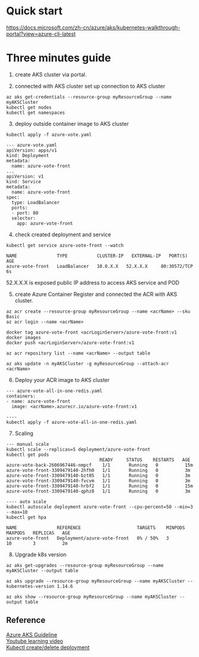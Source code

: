 # Quick start
https://docs.microsoft.com/zh-cn/azure/aks/kubernetes-walkthrough-portal?view=azure-cli-latest

# Three minutes guide
1. create AKS cluster via portal. 

2. connected with AKS cluster 
set up connection to AKS cluster
```
az aks get-credentials --resource-group myResourceGroup --name myAKSCluster
kubectl get nodes
kubectl get namespaces
```

3. deploy outside container image to AKS cluster
```
kubectl apply -f azure-vote.yaml

--- azure-vote.yaml
apiVersion: apps/v1
kind: Deployment
metadata:
  name: azure-vote-front
...
apiVersion: v1
kind: Service
metadata:
  name: azure-vote-front
spec:
  type: LoadBalancer
  ports:
  - port: 80
  selector: 
    app: azure-vote-front   
``` 

4. check created deployment and service 
```
kubectl get service azure-vote-front --watch
```
```
NAME               TYPE           CLUSTER-IP   EXTERNAL-IP   PORT(S)        AGE
azure-vote-front   LoadBalancer   10.0.X.X   52.X.X.X     80:30572/TCP   6s
```
52.X.X.X is exposed public IP address to access AKS service and POD  


5. create Azure Container Register and connected the ACR with AKS cluster. 
```
az acr create --resource-group myResourceGroup --name <acrName> --sku Basic
az acr login --name <acrName>

docker tag azure-vote-front <acrLoginServer>/azure-vote-front:v1
docker images
docker push <acrLoginServer>/azure-vote-front:v1

az acr repository list --name <acrName> --output table

az aks update -n myAKSCluster -g myResourceGroup --attach-acr <acrName>
```

6. Deploy your ACR image to AKS cluster
```
--- azure-vote-all-in-one-redis.yaml
containers:
- name: azure-vote-front
  image: <acrName>.azurecr.io/azure-vote-front:v1

----
kubectl apply -f azure-vote-all-in-one-redis.yaml

```

7. Scaling 
```
--- manual scale
kubectl scale --replicas=5 deployment/azure-vote-front
kubectl get pods
                                   READY     STATUS    RESTARTS   AGE
azure-vote-back-2606967446-nmpcf    1/1       Running   0          15m
azure-vote-front-3309479140-2hfh0   1/1       Running   0          3m
azure-vote-front-3309479140-bzt05   1/1       Running   0          3m
azure-vote-front-3309479140-fvcvm   1/1       Running   0          3m
azure-vote-front-3309479140-hrbf2   1/1       Running   0          15m
azure-vote-front-3309479140-qphz8   1/1       Running   0          3m

---- auto scale
kubectl autoscale deployment azure-vote-front --cpu-percent=50 --min=3 --max=10
kubectl get hpa

NAME               REFERENCE                     TARGETS    MINPODS   MAXPODS   REPLICAS   AGE
azure-vote-front   Deployment/azure-vote-front   0% / 50%   3         10        3          2m
```

8. Upgrade k8s version 
```
az aks get-upgrades --resource-group myResourceGroup --name myAKSCluster --output table

az aks upgrade --resource-group myResourceGroup --name myAKSCluster --kubernetes-version 1.14.6

az aks show --resource-group myResourceGroup --name myAKSCluster --output table
```

## Reference
[Azure AKS Guideline](https://github.com/jethroau/blogs/blob/master/azure/aks.md)   
[Youtube learning video](https://azure.microsoft.com/en-us/resources/kubernetes-learning-path/)  
[Kubectl create/delete deployment](https://blog.csdn.net/liumiaocn/article/details/73913597)  